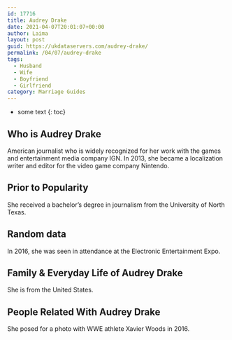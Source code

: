 ```yaml
---
id: 17716
title: Audrey Drake
date: 2021-04-07T20:01:07+00:00
author: Laima
layout: post
guid: https://ukdataservers.com/audrey-drake/
permalink: /04/07/audrey-drake
tags:
  - Husband
  - Wife
  - Boyfriend
  - Girlfriend
category: Marriage Guides
---
```


* some text
{: toc}


## Who is Audrey Drake
                  
                  
                  
American journalist who is widely recognized for her work with the games and entertainment media company IGN. In 2013, she became a localization writer and editor for the video game company Nintendo.
                  
              
            
              
            
                
                
                
## Prior to Popularity
                  
                  
                  
She received a bachelor&#8217;s degree in journalism from the University of North Texas.
                  
              
            
              
            
                
                
                
## Random data
                  
                  
                  
In 2016, she was seen in attendance at the Electronic Entertainment Expo.
                  
              
            
              
            
                
                
                
## Family & Everyday Life of Audrey Drake
                  
                  
                  
She is from the United States.
                  
              
            
              
            
                
                
                
## People Related With Audrey Drake
                  
                  
                  
She posed for a photo with WWE athlete Xavier Woods in 2016.
                  
              
            
              
            
                
              
            
              
              
            
            
              
            
          
          
          